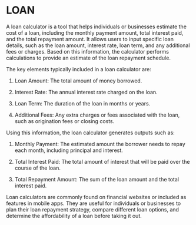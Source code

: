 # LOAN
A loan calculator is a tool that helps individuals or businesses estimate the cost of a loan, including the monthly payment amount, total interest paid, and the total repayment amount. It allows users to input specific loan details, such as the loan amount, interest rate, loan term, and any additional fees or charges. Based on this information, the calculator performs calculations to provide an estimate of the loan repayment schedule.

The key elements typically included in a loan calculator are:

1. Loan Amount: The total amount of money borrowed.

2. Interest Rate: The annual interest rate charged on the loan.

3. Loan Term: The duration of the loan in months or years.

4. Additional Fees: Any extra charges or fees associated with the loan, such as origination fees or closing costs.

Using this information, the loan calculator generates outputs such as:

1. Monthly Payment: The estimated amount the borrower needs to repay each month, including principal and interest.

2. Total Interest Paid: The total amount of interest that will be paid over the course of the loan.

3. Total Repayment Amount: The sum of the loan amount and the total interest paid.

Loan calculators are commonly found on financial websites or included as features in mobile apps. They are useful for individuals or businesses to plan their loan repayment strategy, compare different loan options, and determine the affordability of a loan before taking it out.
